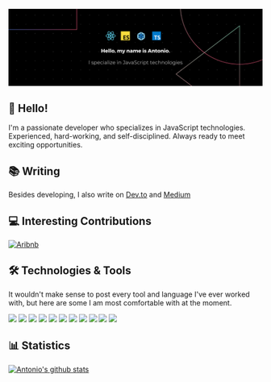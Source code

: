 [![Header](https://github.com/AntonioErdeljac/AntonioErdeljac/blob/master/banner.png?raw=true "Header")](https://github.com/AntonioErdeljac)

## 👋 Hello! 
I'm a passionate developer who specializes in JavaScript technologies. Experienced, hard-working, and self-disciplined. Always ready to meet exciting opportunities.

## 📚 Writing
Besides developing, I also write on [Dev.to](https://dev.to/antonioerdeljac) and [Medium](https://medium.com/@_aerdeljac)

## 💻 Interesting Contributions
[![Aribnb](https://github-readme-stats.vercel.app/api/pin/?username=airbnb&repo=javascript&theme=dark&show_owner=true)](https://github.com/airbnb/javascript/pull/1693)

## 🛠️ Technologies & Tools
It wouldn't make sense to post every tool and language I've ever worked with, but here are some I am most comfortable with at the moment.

![](https://img.shields.io/badge/Code-JavaScript-informational?style=flat&color=informational)
![](https://img.shields.io/badge/Code-React-informational?style=flat&color=informational)
![](https://img.shields.io/badge/Code-TypeScript-informational?style=flat&color=informational)
![](https://img.shields.io/badge/Code-Vue-informational?style=flat&color=informational)
![](https://img.shields.io/badge/Code-EcmaScript-informational?style=flat&color=informational)
![](https://img.shields.io/badge/Code-Node-informational?style=flat&color=informational)
![](https://img.shields.io/badge/Tool-Webpack-informational?style=flat&color=warning)
![](https://img.shields.io/badge/Tool-Parcel-informational?style=flat&color=warning)
![](https://img.shields.io/badge/Tool-AWS-informational?style=flat&color=warning)
![](https://img.shields.io/badge/Tool-Heroku-informational?style=flat&color=warning)
![](https://img.shields.io/badge/Tool-Docker-informational?style=flat&color=warning)

## 📊 Statistics
[![Antonio's github stats](https://github-readme-stats.vercel.app/api?username=AntonioErdeljac&theme=dark&count_private=true)](https://github.com/anuraghazra/github-readme-stats)

<!--
**AntonioErdeljac/AntonioErdeljac** is a ✨ _special_ ✨ repository because its `README.md` (this file) appears on your GitHub profile.

Here are some ideas to get you started:

- 🔭 I’m currently working on ...
- 🌱 I’m currently learning ...
- 👯 I’m looking to collaborate on ...
- 🤔 I’m looking for help with ...
- 💬 Ask me about ...
- 📫 How to reach me: ...
- 😄 Pronouns: ...
- ⚡ Fun fact: ...
-->
